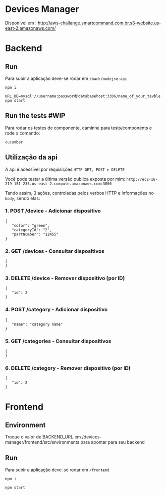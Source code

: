 # Devices Manager

Disponivel em : http://aws-challange.smartcommand.com.br.s3-website.us-east-2.amazonaws.com/


# Backend

## Run

Para subir a aplicação deve-se rodar em `/back/nodejse-api` 

```npm i```

```URL_DB=mysql://username:password@databasehost:3306/name_of_your_tavble npm start ```

## Run the tests #WIP

Para rodar os testes de componente, caminhe para tests/components e rode o comando:

``` cucumber ```

## Utilização da api

A api é acessível por requisições `HTTP GET, POST e DELETE` 

Você pode testar a última versão publica exposta por mim: `http://ec2-18-219-151-233.us-east-2.compute.amazonaws.com:3000`

Tendo assim, 3 ações, controladas pelos verbos HTTP e informações no `body`, sendo elas:

### 1. POST /device - Adicionar dispositivo
 ```
{
    "color": "green",
    "categoryId": "2",
    "partNumber": "12455"
}
 ```

 ### 2. GET /devices - Consultar dispositivos
 ```
{ 
}
 ```

### 3. DELETE /device - Remover dispositivo (por ID)
 ```
{
    "id": 2
}
 ```
 ### 4. POST /category - Adicionar dispositivo
 ```
{
    "name": "category name"
}
 ```

 ### 5. GET /categories - Consultar dispositivos
 ```
{ 
}
 ```

### 6. DELETE /category - Remover dispositivo (por ID)
 ```
{
    "id": 2
}
 ```

# Frontend

## Environment

Troque o valor de BACKEND_URL em /devices-manager/frontend/src/environments para apontar para seu backend

## Run

Para subir a aplicação deve-se rodar em `/frontend` 

```npm i```

```npm start ```
